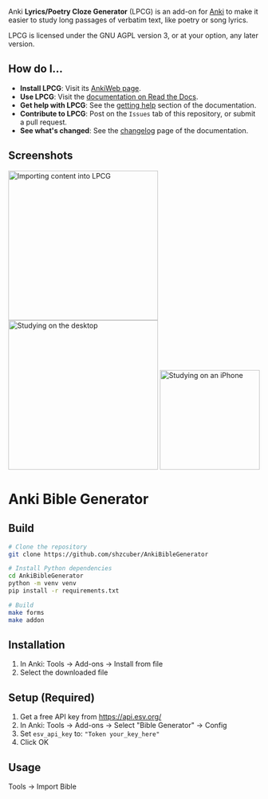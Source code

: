 Anki **Lyrics/Poetry Cloze Generator** (LPCG) is an add-on for [Anki][]
to make it easier to study long passages of verbatim text,
like poetry or song lyrics.

LPCG is licensed under the GNU AGPL version 3,
or at your option, any later version.

## How do I...

- **Install LPCG**: Visit its [AnkiWeb page][awp].
- **Use LPCG**: Visit the [documentation on Read the Docs][doc].
- **Get help with LPCG**: See the [getting help][] section of the documentation.
- **Contribute to LPCG**:
  Post on the `Issues` tab of this repository, or submit a pull request.
- **See what's changed**:
  See the [changelog][] page of the documentation.

[Anki]: https://apps.ankiweb.net
[awp]: https://ankiweb.net/shared/info/2084557901
[doc]: https://ankilpcg.readthedocs.io/en/latest/index.html
[getting help]: https://ankilpcg.readthedocs.io/en/latest/index.html#getting-help
[changelog]: https://ankilpcg.readthedocs.io/en/latest/changes.html

## Screenshots

<img src="docs/screenshots/importing.png" alt="Importing content into LPCG" width=300>
<img src="docs/screenshots/studying.png" alt="Studying on the desktop" width=300>
<img src="docs/screenshots/iphone.jpg" alt="Studying on an iPhone" width=200>

# Anki Bible Generator

## Build

```sh
# Clone the repository
git clone https://github.com/shzcuber/AnkiBibleGenerator

# Install Python dependencies
cd AnkiBibleGenerator
python -m venv venv
pip install -r requirements.txt

# Build
make forms
make addon
```

## Installation

1. In Anki: Tools → Add-ons → Install from file
2. Select the downloaded file

## Setup (Required)

1. Get a free API key from https://api.esv.org/
2. In Anki: Tools → Add-ons → Select "Bible Generator" → Config
3. Set `esv_api_key` to: `"Token your_key_here"`
4. Click OK

## Usage

Tools → Import Bible
